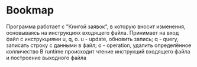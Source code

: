 # Bookmap
Программа работает с "Книгой заявок", в которую вносит изменения, основываясь на инструкциях входящего файла.
Принимает на вход файл с инструкциями u, q, o.
u - update, обновить запись; q - query, записать строку с данными в файл; o - operation, удалить определённое колличество 
В runtime происходит чтение инструкций входящего файла и построение выходного файла
